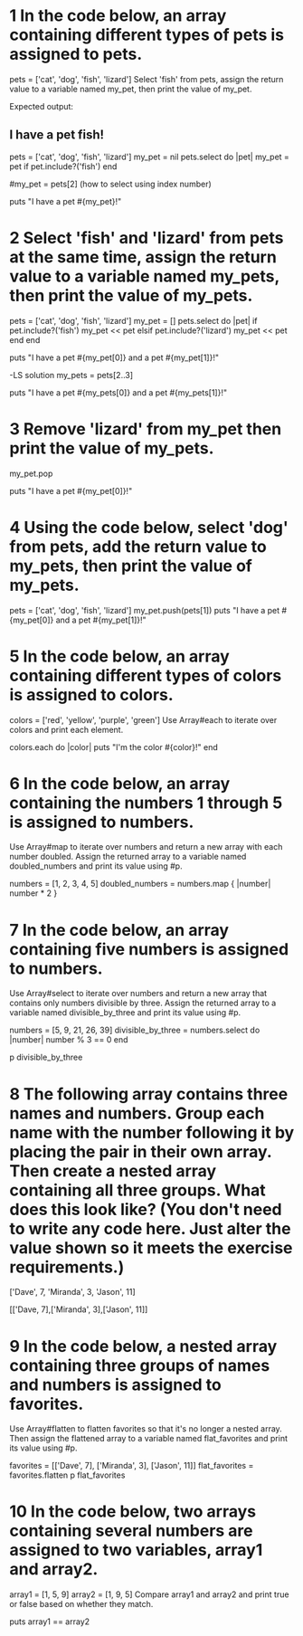 # 1 In the code below, an array containing different types of pets is assigned to pets.

pets = ['cat', 'dog', 'fish', 'lizard']
Select 'fish' from pets, assign the return value to a variable named my_pet, then print the value of my_pet.

Expected output:

I have a pet fish!
------------------------------
pets = ['cat', 'dog', 'fish', 'lizard']
my_pet = nil
pets.select do |pet|
  my_pet = pet if pet.include?('fish')
end

#my_pet = pets[2] (how to select using index number)

puts "I have a pet #{my_pet}!"

# 2 Select 'fish' and 'lizard' from pets at the same time, assign the return value to a variable named my_pets, then print the value of my_pets.

pets = ['cat', 'dog', 'fish', 'lizard']
my_pet = []
pets.select do |pet|
  if pet.include?('fish')
  my_pet << pet
  elsif pet.include?('lizard')
  my_pet << pet
  end
end

puts "I have a pet #{my_pet[0]} and a pet #{my_pet[1]}!"

-LS solution
my_pets = pets[2..3]

puts "I have a pet #{my_pets[0]} and a pet #{my_pets[1]}!"

# 3 Remove 'lizard' from my_pet then print the value of my_pets.

my_pet.pop

puts "I have a pet #{my_pet[0]}!"

# 4 Using the code below, select 'dog' from pets, add the return value to my_pets, then print the value of my_pets.
pets = ['cat', 'dog', 'fish', 'lizard']
my_pet.push(pets[1])
puts "I have a pet #{my_pet[0]} and a pet #{my_pet[1]}!"

# 5 In the code below, an array containing different types of colors is assigned to colors.

colors = ['red', 'yellow', 'purple', 'green']
Use Array#each to iterate over colors and print each element.

colors.each do |color|
  puts "I'm the color #{color}!"
end

# 6 In the code below, an array containing the numbers 1 through 5 is assigned to numbers.

Use Array#map to iterate over numbers and return a new array with each number doubled. Assign the returned array to a variable named doubled_numbers and print its value using #p.

numbers = [1, 2, 3, 4, 5]
doubled_numbers = numbers.map { |number| number * 2 }  

# 7 In the code below, an array containing five numbers is assigned to numbers.

Use Array#select to iterate over numbers and return a new array that contains only numbers divisible by three. Assign the returned array to a variable named divisible_by_three and print its value using #p.

numbers = [5, 9, 21, 26, 39]
divisible_by_three = numbers.select do |number|
  number % 3 == 0
end

p divisible_by_three

# 8 The following array contains three names and numbers. Group each name with the number following it by placing the pair in their own array. Then create a nested array containing all three groups. What does this look like? (You don't need to write any code here. Just alter the value shown so it meets the exercise requirements.)

['Dave', 7, 'Miranda', 3, 'Jason', 11]

[['Dave, 7],['Miranda', 3],['Jason', 11]]

# 9 In the code below, a nested array containing three groups of names and numbers is assigned to favorites.

Use Array#flatten to flatten favorites so that it's no longer a nested array. Then assign the flattened array to a variable named flat_favorites and print its value using #p.

favorites = [['Dave', 7], ['Miranda', 3], ['Jason', 11]]
flat_favorites = favorites.flatten
 p flat_favorites 

# 10 In the code below, two arrays containing several numbers are assigned to two variables, array1 and array2.

array1 = [1, 5, 9]
array2 = [1, 9, 5]
Compare array1 and array2 and print true or false based on whether they match.

puts array1 == array2